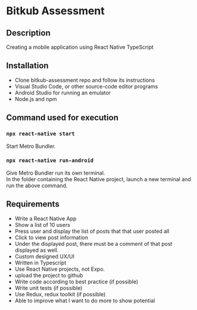# Bitkub Assessment

## Description

Creating a mobile application using React Native TypeScript

## Installation

-   Clone bitkub-assessment repo and follow its instructions
-   Visual Studio Code, or other source-code editor programs
-   Android Studio for running an emulator
-   Node.js and npm

## Command used for execution

### `npx react-native start`

Start Metro Bundler.

### `npx react-native run-android`

Give Metro Bundler run its own terminal.\
In the folder containing the React Native project, launch a new terminal and run the above command.

## Requirements

-   Write a React Native App
-   Show a list of 10 users
-   Press user and display the list of posts that that user posted all
-   Click to view post information
-   Under the displayed post, there must be a comment of that post displayed as well.
-   Custom designed UX/UI
-   Written in Typescript
-   Use React Native projects, not Expo.
-   upload the project to github
-   Write code according to best practice (if possible)
-   Write unit tests (if possible)
-   Use Redux, redux toolkit (if possible)
-   Able to improve what I want to do more to show potential
